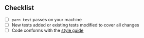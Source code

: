 <!--
Please provide a high-level description of the changes made by your pull request.

Include references to all related GitHub issues and other pull requests, for example:

Fixes #123
Implements #254
See also #23
-->

## Checklist

- [ ] `yarn test` passes on your machine
- [ ] New tests added or existing tests modified to cover all changes
- [ ] Code conforms with the [style guide](https://github.com/ZibanPirate/l2t/blob/master/.github/CONTRIBUTING.md#coding-guidelines)
